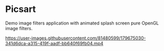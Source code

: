 # Picsart
Demo image filters application with animated splash screen pure OpenGL image filters.



https://user-images.githubusercontent.com/81480599/179675030-341d6dca-a315-419f-aadf-bb640f69fb04.mp4

